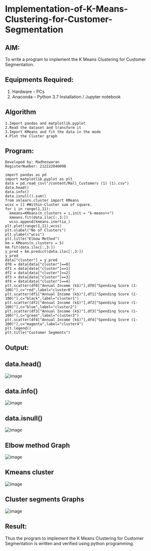 # Implementation-of-K-Means-Clustering-for-Customer-Segmentation
## AIM:
To write a program to implement the K Means Clustering for Customer Segmentation.
## Equipments Required:
1. Hardware – PCs
2. Anaconda – Python 3.7 Installation / Jupyter notebook
## Algorithm
```
1.Import pandas and matplotlib.pyplot  
2.Read the dataset and transform it  
3.Import KMeans and fit the data in the mode
4.Plot the Cluster graph 
```
## Program:
```
Developed by: Madheswaran
RegisterNumber: 212222040090
```
```
import pandas as pd
import matplotlib.pyplot as plt
data = pd.read_csv("/content/Mall_Customers (1) (1).csv")
data.head()
data.info()
data.isnull().sum()
from sklearn.cluster import KMeans
wcss = [] #Within-Cluster sum of square.
for i in range(1,11):
  kmeans=KMeans(n_clusters = i,init = "k-means++")
  kmeans.fit(data.iloc[:,3:])
  wcss.append(kmeans.inertia_)
plt.plot(range(1,11),wcss)
plt.xlabel("No of Clusters")
plt.ylabel("wcss")
plt.title("Elbow Method")
km = KMeans(n_clusters = 5)
km.fit(data.iloc[:,3:])
y_pred = km.predict(data.iloc[:,3:])
y_pred
data["cluster"] = y_pred
df0 = data[data["cluster"]==0]
df1 = data[data["cluster"]==1]
df2 = data[data["cluster"]==2]
df3 = data[data["cluster"]==3]
df4 = data[data["cluster"]==4]
plt.scatter(df0["Annual Income (k$)"],df0["Spending Score (1-
100)"],c="red",label="cluster0")
plt.scatter(df1["Annual Income (k$)"],df1["Spending Score (1-
100)"],c="black",label="cluster1")
plt.scatter(df2["Annual Income (k$)"],df2["Spending Score (1-
100)"],c="blue",label="cluster2")
plt.scatter(df3["Annual Income (k$)"],df3["Spending Score (1-
100)"],c="green",label="cluster3")
plt.scatter(df4["Annual Income (k$)"],df4["Spending Score (1-
100)"],c="magenta",label="cluster4")
plt.legend()
plt.title("Customer Segments")
```
## Output:
## data.head()
![image](https://github.com/DEEPAK2200233/Implementation-of-K-Means-Clustering-for-Customer-Segmentation/assets/118707676/684e658b-6f02-49cf-86a1-514c7a262972)
## data.info()
![image](https://github.com/DEEPAK2200233/Implementation-of-K-Means-Clustering-for-Customer-Segmentation/assets/118707676/1f8d0a9a-65da-4bbf-94d1-22c22fd90b90)
## data.isnull()
![image](https://github.com/DEEPAK2200233/Implementation-of-K-Means-Clustering-for-Customer-Segmentation/assets/118707676/e7e811f3-2504-4199-acc4-9442939b0012)
## Elbow method Graph
![image](https://github.com/DEEPAK2200233/Implementation-of-K-Means-Clustering-for-Customer-Segmentation/assets/118707676/a5d0c480-2810-45b7-b815-bdf16dca1e7a)
## Kmeans cluster
![image](https://github.com/DEEPAK2200233/Implementation-of-K-Means-Clustering-for-Customer-Segmentation/assets/118707676/4a5872bd-758e-4eb0-a820-802aef41e188)
## Cluster segments Graphs
![image](https://github.com/DEEPAK2200233/Implementation-of-K-Means-Clustering-for-Customer-Segmentation/assets/118707676/037b5149-4fc9-4c65-8dfb-ffd66a7f4246)
## Result:
Thus the program to implement the K Means Clustering for Customer Segmentation is written and verified using python programming.
